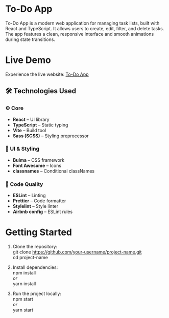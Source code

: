 # To-Do App
To-Do App is a modern web application for managing task lists, built with React and TypeScript. It allows users to create, edit, filter, and delete tasks. The app features a clean, responsive interface and smooth animations during state transitions.

# Live Demo
Experience the live website: [To-Do App](https://yanaovcharyk.github.io/to-do-app/)

## 🛠️ Technologies Used

### ⚙️ Core
- **React** – UI library
- **TypeScript** – Static typing
- **Vite** – Build tool
- **Sass (SCSS)** – Styling preprocessor

### 🎨 UI & Styling
- **Bulma** – CSS framework
- **Font Awesome** – Icons
- **classnames** – Conditional classNames

### 🧹 Code Quality
- **ESLint** – Linting
- **Prettier** – Code formatter
- **Stylelint** – Style linter
- **Airbnb config** – ESLint rules

# Getting Started
1. Clone the repository:  
git clone https://github.com/your-username/project-name.git  
cd project-name  

2. Install dependencies:  
npm install  
*or*  
yarn install  

3. Run the project locally:  
npm start  
*or*  
yarn start
